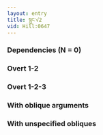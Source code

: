 ```yaml
---
layout: entry
title: སྙུང་√2
vid: Hill:0647
---
```

### Dependencies (N = 0)


### Overt 1-2


### Overt 1-2-3


### With oblique arguments


### With unspecified obliques
